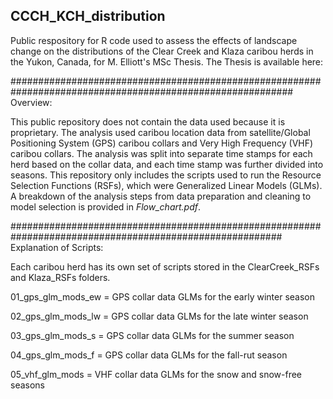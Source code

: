 ## CCCH_KCH_distribution
 Public respository for R code used to assess the effects of landscape change on the distributions of the Clear Creek and Klaza caribou herds in the Yukon, Canada, for M. Elliott's MSc Thesis.
 The Thesis is available here: 

###########################################################################################################
Overview:

This public repository does not contain the data used because it is proprietary. The analysis used caribou location data from satellite/Global Positioning System (GPS) caribou collars and Very High Frequency (VHF) caribou collars. The analysis was split into separate time stamps for each herd based on the collar data, and each time stamp was further divided into seasons. This repository only includes the scripts used to run the Resource Selection Functions (RSFs), which were Generalized Linear Models (GLMs). A breakdown of the analysis steps from data preparation and cleaning to model selection is provided in *Flow_chart.pdf*.

#########################################################################################################
Explanation of Scripts:

Each caribou herd has its own set of scripts stored in the ClearCreek_RSFs and Klaza_RSFs folders. 

01_gps_glm_mods_ew = GPS collar data GLMs for the early winter season

02_gps_glm_mods_lw = GPS collar data GLMs for the late winter season

03_gps_glm_mods_s = GPS collar data GLMs for the summer season

04_gps_glm_mods_f = GPS collar data GLMs for the fall-rut season

05_vhf_glm_mods = VHF collar data GLMs for the snow and snow-free seasons
